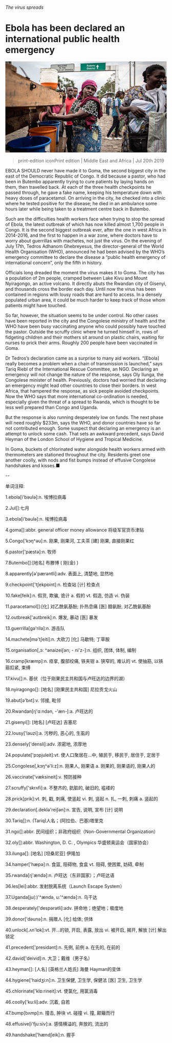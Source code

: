 ###### The virus spreads

# Ebola has been declared an international public health emergency 

![image](images/20190720_MAP004_0.jpg) 

> print-edition iconPrint edition | Middle East and Africa | Jul 20th 2019 

EBOLA SHOULD never have made it to Goma, the second biggest city in the east of the Democratic Republic of Congo. It did because a pastor, who had been in Butembo apparently trying to cure patients by laying hands on them, then travelled back. At each of the three health checkpoints he passed through, he gave a fake name, keeping his temperature down with heavy doses of paracetamol. On arriving in the city, he checked into a clinic where he tested positive for the disease; he died in an ambulance some hours later while being taken to a treatment centre back in Butembo. 

Such are the difficulties health workers face when trying to stop the spread of Ebola, the latest outbreak of which has now killed almost 1,700 people in Congo. It is the second biggest outbreak ever, after the one in west Africa in 2014-2016, and the first to happen in a war zone, where doctors have to worry about guerrillas with machetes, not just the virus. On the evening of July 17th, Tedros Adhanom Ghebreyesus, the director-general of the World Health Organisation (WHO), announced he had been advised by the WHO’s emergency committee to declare the disease a “public health emergency of international concern”, only the fifth in history. 

Officials long dreaded the moment the virus makes it to Goma. The city has a population of 2m people, cramped between Lake Kivu and Mount Nyiragongo, an active volcano. It directly abuts the Rwandan city of Gisenyi, and thousands cross the border each day. Until now the virus has been contained in regions with lousy roads that are hard to access. In a densely populated urban area, it could be much harder to keep track of those whom patients might have touched. 

So far, however, the situation seems to be under control. No other cases have been reported in the city and the Congolese ministry of health and the WHO have been busy vaccinating anyone who could possibly have touched the pastor. Outside the scruffy clinic where he turned himself in, rows of fidgeting children and their mothers sit around on plastic chairs, waiting for nurses to prick their arms. Roughly 200 people have been vaccinated in Goma. 

Dr Tedros’s declaration came as a surprise to many aid workers. “[Ebola] really becomes a problem when a chain of transmission is launched,” says Tariq Riebl of the International Rescue Committee, an NGO. Declaring an emergency will not change the nature of the response, says Oly Ilunga, the Congolese minister of health. Previously, doctors had worried that declaring an emergency might lead other countries to close their borders. In west Africa, that hampered the response, as sick people avoided checkpoints. Now the WHO says that more international co-ordination is needed, especially given the threat of a spread to Rwanda, which is thought to be less well prepared than Congo and Uganda. 

But the response is also running desperately low on funds. The next phase will need roughly $233m, says the WHO, and donor countries have so far not contributed enough. Some suspect that declaring an emergency is an attempt to unlock some cash. That sets an awkward precedent, says David Heyman of the London School of Hygiene and Tropical Medicine. 

In Goma, buckets of chlorinated water alongside health workers armed with thermometers are stationed throughout the city. Residents greet one another coolly, with nods and fist bumps instead of effusive Congolese handshakes and kisses.■ 

-- 

 单词注释:

1.ebola[i'bəulə]:n. 埃博拉病毒 

2.Jul[]:七月 

3.ebola[i'bəulə]:n. 埃博拉病毒 

4.goma[]:abbr. general officer money allowance 将级军官货币津贴 

5.Congo['kɔŋ^әu]:n. 刚果, 刚果河, 工夫茶 [建] 刚果, 直接刚果红 

6.pastor['pæstә]:n. 牧师 

7.Butembo[]:[地名] 布滕博 ( 刚(金) ) 

8.apparently[ә'pærәntli]:adv. 表面上, 清楚地, 显然地 

9.checkpoint['tʃekpɒint]:n. 检查站 [计] 检查点 

10.fake[feik]:n. 假货, 欺骗, 诡计 a. 假的 vt. 假造, 仿造 vi. 伪装 

11.paracetamol[]:[化] 对乙酰氨基酚; 扑热息痛 [医] 醋氨酚, 对乙酰氨基酚 

12.outbreak['autbreik]:n. 爆发, 暴动 [医] 暴发 

13.guerrilla[gә'rilә]:n. 游击队 

14.machete[mә'tʃeiti]:n. 大砍刀 [化] 马歇特; 丁草胺 

15.organisation[,ɔ: ^әnaizeiʃən; - ni'z-]:n. 组织, 团体, 体制, 编制 

16.cramp[kræmp]:n. 痉挛, 腹部绞痛, 铁夹钳 a. 狭窄的, 难认的 vt. 使抽筋, 以铁箍扣紧, 束缚 

17.kivu[]:n. 基伏（位于刚果民主共和国与卢旺达的边界的湖） 

18.nyiragongo[]: [地名] [刚果民主共和国] 尼拉贡戈火山 

19.abut[ә'bʌt]:v. 邻接, 毗邻 

20.Rwandan[rj'ɑ:ndәn, -'æn-]:a. 卢旺达的 

21.gisenyi[]: [地名] [卢旺达] 吉塞尼 

22.lousy['lauzi]:a. 污秽的, 恶心的, 生虱的 

23.densely['densli]:adv. 浓密地, 浓厚地 

24.populate['pɔpjuleit]:vt. 使人口聚居在...中, 殖民于, 移民于, 居住于, 定居于 

25.Congolese[,kɔŋ^ә'li:z]:n. 刚果人, 刚果语 a. 刚果的, 刚果语的, 刚果人的 

26.vaccinate['væksineit]:v. 预防接种 

27.scruffy['skrʌfi]:a. 不整齐的, 肮脏的, 破旧的, 褴褛的 

28.prick[prik]:vt. 刺, 戳, 刺痛, 使竖起 vi. 刺, 竖起 n. 扎, 一刺, 刺痛 a. 竖起的 

29.declaration[.deklә'reiʃәn]:n. 宣告, 说明, 宣布 [计] 说明 

30.Tariq[]:n. (Tariq)人名；(阿拉伯、巴基)塔里克 

31.ngo[]:abbr. 民间组织；非政府组织（Non-Governmental Organization） 

32.oly[]:abbr. Washington, D. C. , Olympics 华盛顿奥运会（国家协会） 

33.ilunga[]: [地名] [坦桑尼亚] 伊隆加 

34.hamper['hæpә]:n. 食篮, 阻碍物, 食盒 vt. 阻碍, 使困累, 妨碍, 牵制 

35.rwanda[rj'ændә]:n. 卢旺达（东非国家）；卢旺达语 

36.les[lei]:abbr. 发射脱离系统（Launch Escape System） 

37.Uganda[ju(:)'^ændә, u:'^ændә]:n. 乌干达 

38.desperately['despәrәtli]:adv. 拼命地；绝望地；极度地 

39.donor['dәunә]:n. 捐赠人 [化] 给体; 供体 

40.unlock[.ʌn'lɒk]:vt. 开...的锁, 开启, 表露, 放出 vi. 被开启, 揭开, 解放 [计] 解出锁定 

41.precedent['presidәnt]:n. 先例, 前例 a. 在先的, 在前的 

42.david['deivid]:n. 大卫；戴维（男子名） 

43.heyman[]: [人名] [英格兰人姓氏] 海曼 Hayman的变体 

44.hygiene['haidʒi:n]:n. 卫生保健, 卫生学, 保健法 [医] 卫生, 卫生学 

45.chlorinate['klɒ:rineit]:vt. 使氯化, 用氯消毒 

46.coolly['ku:li]:adv. 沉着, 自若 

47.bump[bʌmp]:n. 撞击, 肿块 vt. 碰撞 vi. 撞, 颠簸而行 

48.effusive[i'fju:siv]:a. 感情横溢的, 奔放的, 流出的 

49.handshake['hændʃeik]:n. 握手 

